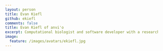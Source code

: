 ```yaml
---
layout: person
title: Evan Kiefl
github: ekiefl
comments: false
title: Evan Kiefl of anvi'o
excerpt: Computational biologist and software developer with a research focus on developing analysis and visualization strategies for complex multi-'omics data, particularly at the intersection of structural biology and metagenomics.
image:
  feature: /images/avatars/ekiefl.jpg
---
```

